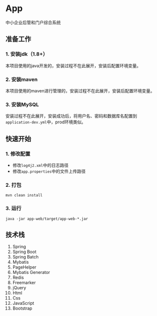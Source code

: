 # App
中小企业后管和门户综合系统

## 准备工作
### 1. 安装jdk（1.8+）
本项目使用的java开发的，安装过程不在此展开，安装后配置环境变量。

### 2. 安装maven
本项目使用的maven进行管理的，安装过程不在此展开，安装后配置环境变量。

### 3. 安装MySQL
安装过程不在此展开，安装成功后，将用户名、密码和数据库名配置到`application-dev.yml`中，prod环境类似。

## 快速开始
### 1. 修改配置
- 修改`log4j2.xml`中的日志路径
- 修改`app.properties`中的文件上传路径

### 2. 打包
```
mvn clean install
```

### 3. 运行
```
java -jar app-web/target/app-web-*.jar
```

## 技术栈
1. Spring
2. Spring Boot
3. Spring Batch
4. Mybatis
5. PageHelper
6. Mybatis Generator
7. Redis
8. Freemarker
9. jQuery
10. Html
11. Css
12. JavaScript
13. Bootstrap

